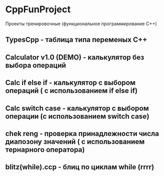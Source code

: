 # CppFunProject
Проекты тренировочные (функциональное программирование C++)
## TypesCpp - таблица типа переменых C++
## Calculator v1.0 (DEMO) - калькулятор без выбора операций
## Calc if else if - калькулятор с выбором операций ( с использованием if else if)
## Calc switch case - калькулятор с выбором операции (с использованием switch case)
## chek reng - проверка принадлежности числа диапозону значений ( с использованием тернарного оператора)
## blitz(while).ccp - блиц по циклам while (rrrr)
